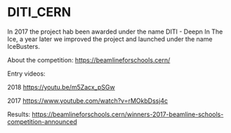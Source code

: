 # DITI_CERN
In 2017 the project hab been awarded under the name DITI - Deepn In The Ice, a year later we improved the project and launched under the name IceBusters. 

About the competition:
https://beamlineforschools.cern/

Entry videos:

2018
https://youtu.be/m5Zacx_pSGw

2017
https://www.youtube.com/watch?v=rMOkbDssj4c

Results:
https://beamlineforschools.cern/winners-2017-beamline-schools-competition-announced

